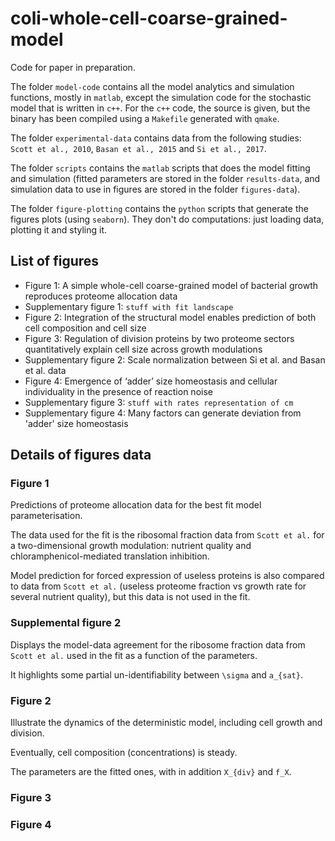 # coli-whole-cell-coarse-grained-model

Code for paper in preparation.

The folder `model-code` contains all the model analytics and simulation functions, mostly in `matlab`, except the simulation code for the stochastic model that is written in `c++`.
For the `c++` code, the source is given, but the binary has been compiled using a `Makefile` generated with `qmake`.

The folder `experimental-data` contains data from the following studies: `Scott et al., 2010`, `Basan et al., 2015` and `Si et al., 2017`.

The folder `scripts` contains the `matlab` scripts that does the model fitting and simulation (fitted parameters are stored in the folder `results-data`, and simulation data to use in figures are stored in the folder `figures-data`).

The folder `figure-plotting` contains the `python` scripts that generate the figures plots (using `seaborn`). They don't do computations: just loading data, plotting it and styling it.

## List of figures

* Figure 1: A simple whole-cell coarse-grained model of bacterial growth reproduces proteome allocation data
* Supplementary figure 1: `stuff with fit landscape`
* Figure 2: Integration of the structural model enables prediction of both cell composition and cell size
* Figure 3: Regulation of division proteins by two proteome sectors quantitatively explain cell size across growth modulations
* Supplementary figure 2: Scale normalization between Si et al. and Basan et al. data
* Figure 4: Emergence of ‘adder’ size homeostasis and cellular individuality in the presence of reaction noise
* Supplementary figure 3: `stuff with rates representation of cm`
* Supplementary figure 4: Many factors can generate deviation from 'adder' size homeostasis


## Details of figures data

### Figure 1

Predictions of proteome allocation data for the best fit model parameterisation.

The data used for the fit is the ribosomal fraction data from `Scott et al.` for a two-dimensional growth modulation: nutrient quality and chloramphenicol-mediated translation inhibition.

Model prediction for forced expression of useless proteins is also compared to data from `Scott et al.` (useless proteome fraction vs growth rate for several nutrient quality), but this data is not used in the fit.

### Supplemental figure 2

Displays the model-data agreement for the ribosome fraction data from `Scott et al.` used in the fit as a function of the parameters.

It highlights some partial un-identifiability between `\sigma` and `a_{sat}`.

### Figure 2

Illustrate the dynamics of the deterministic model, including cell growth and division.

Eventually, cell composition (concentrations) is steady.

The parameters are the fitted ones, with in addition `X_{div}` and `f_X`.

### Figure 3



### Figure 4
